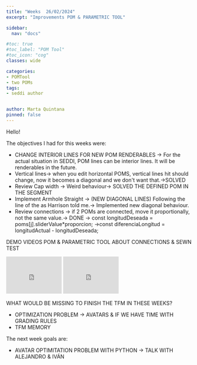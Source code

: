 ```yaml
---
title: "Weeks  26/02/2024"
excerpt: "Improvements POM & PARAMETRIC TOOL"

sidebar:
  nav: "docs"

#toc: true
#toc_label: "POM Tool"
#toc_icon: "cog"
classes: wide

categories:
- POMTool
- two POMs
tags:
- seddi author


author: Marta Quintana
pinned: false
---
```



Hello!

The objectives I had for this weeks were:

- CHANGE INTERIOR LINES FOR NEW POM RENDERABLES -> For the actual situation in SEDDI, POM lines can be interior lines. It will be renderables in the future.
- Vertical lines-> when you edit horizontal POMS, vertical lines hit should change, now it becomes a diagonal and we don't want that.->SOLVED
- Review Cap width -> Weird  behaviour-> SOLVED THE DEFINED POM IN THE SEGMENT
- Implement Armhole Straight -> (NEW DIAGONAL LINES) Following the line of the as Harrison told me.-> Implemented new diagonal behaviour.
- Review connections -> if 2 POMs are connected, move it proportionally, not the same value.->  DONE
-> const longitudDeseada = poms[j].sliderValue*proporcion;
->const diferenciaLongitud = longitudActual - longitudDeseada;


DEMO VIDEOS POM & PARAMETRIC TOOL ABOUT CONNECTIONS & SEWN TEST 
<iframe width="150" height="100" src="https://youtube.com/embed/YYMzGYHQdnE" frameborder="0" allow="autoplay; encrypted-media" allowfullscreen></iframe>

<iframe width="150" height="100" src="https://youtube.com/embed/nXZacrIJuH8" frameborder="0" allow="autoplay; encrypted-media" allowfullscreen></iframe>


WHAT WOULD BE MISSING TO FINISH THE TFM IN THESE WEEKS?
- OPTIMIZATION PROBLEM -> AVATARS & IF WE HAVE TIME WITH GRADING RULES
- TFM MEMORY 



The next week goals are:
- AVATAR OPTIMITATION PROBLEM WITH PYTHON -> TALK WITH ALEJANDRO & IVÁN
